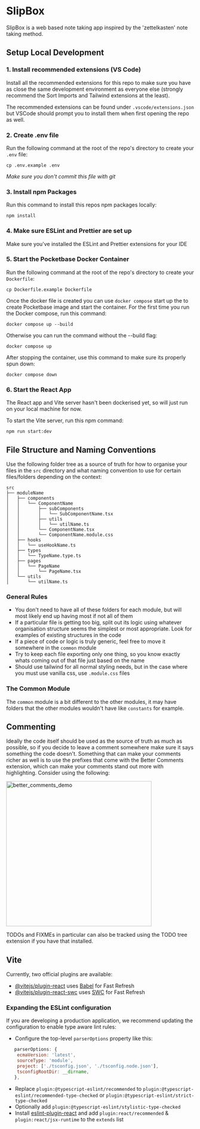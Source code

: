 # SlipBox

SlipBox is a web based note taking app inspired by the 'zettelkasten' note taking method.

## Setup Local Development

### 1. Install recommended extensions (VS Code)

Install all the recommended extensions for this repo to make sure you have as close the same development environment as everyone else (strongly recommend the Sort Imports and Tailwind extensions at the least).

The recommended extensions can be found under `.vscode/extensions.json` but VSCode should prompt you to install them when first opening the repo as well.

### 2. Create .env file

Run the following command at the root of the repo's directory to create your `.env` file:

```
cp .env.example .env
```

_Make sure you don't commit this file with git_

### 3. Install npm Packages

Run this command to install this repos npm packages locally:

```
npm install
```

### 4. Make sure ESLint and Prettier are set up

Make sure you've installed the ESLint and Prettier extensions for your IDE

### 5. Start the Pocketbase Docker Container

Run the following command at the root of the repo's directory to create your `Dockerfile`:

```
cp Dockerfile.example Dockerfile
```

Once the docker file is created you can use `docker compose` start up the to create Pocketbase image and start the container. For the first time you run the Docker compose, run this command:

```
docker compose up --build
```

Otherwise you can run the command without the --build flag:

```
docker compose up
```

After stopping the container, use this command to make sure its properly spun down:

```
docker compose down
```

### 6. Start the React App

The React app and Vite server hasn't been dockerised yet, so will just run on your local machine for now.

To start the Vite server, run this npm command:

```
npm run start:dev
```

## File Structure and Naming Conventions

Use the following folder tree as a source of truth for how to organise your files in the `src` directory and what naming convention to use for certain files/folders depending on the context:

```
src
├── moduleName
│   ├── components
│   │   └── ComponentName
│   │       ├── subComponents
│   │       │   └── SubComponentName.tsx
│   │       ├── utils
│   │       │   └── utilName.ts
│   │       └── ComponentName.tsx
│   │       └── ComponentName.module.css
│   ├── hooks
│   │   └── useHookName.ts
│   ├── types
│   │   └── TypeName.type.ts
│   ├── pages
│   │   └── PageName
│   │       └── PageName.tsx
│   └── utils
│       └── utilName.ts
```

### General Rules

- You don't need to have all of these folders for each module, but will most likely end up having most if not all of them
- If a particular file is getting too big, split out its logic using whatever organisation structure seems the simplest or most appropriate. Look for examples of existing structures in the code
- If a piece of code or logic is truly generic, feel free to move it somewhere in the `common` module
- Try to keep each file exporting only one thing, so you know exactly whats coming out of that file just based on the name
- Should use tailwind for all normal styling needs, but in the case where you must use vanilla css, use `.module.css` files

### The Common Module

The `common` module is a bit different to the other modules, it may have folders that the other modules wouldn't have like `constants` for example.

## Commenting

Ideally the code itself should be used as the source of truth as much as possible, so if you decide to leave a comment somewhere make sure it says something the code doesn't. Something that can make your comments richer as well is to use the prefixes that come with the Better Comments extension, which can make your comments stand out more with highlighting. Consider using the following:

<img width="389" alt="better_comments_demo" src="https://github.com/wilgru/slipbox-react-app/assets/40753609/2595ddfe-bd86-4a07-bbbf-ed9a837efc6a"><br>

TODOs and FIXMEs in particular can also be tracked using the TODO tree extension if you have that installed.

## Vite

Currently, two official plugins are available:

- [@vitejs/plugin-react](https://github.com/vitejs/vite-plugin-react/blob/main/packages/plugin-react/README.md) uses [Babel](https://babeljs.io/) for Fast Refresh
- [@vitejs/plugin-react-swc](https://github.com/vitejs/vite-plugin-react-swc) uses [SWC](https://swc.rs/) for Fast Refresh

### Expanding the ESLint configuration

If you are developing a production application, we recommend updating the configuration to enable type aware lint rules:

- Configure the top-level `parserOptions` property like this:

```js
   parserOptions: {
    ecmaVersion: 'latest',
    sourceType: 'module',
    project: ['./tsconfig.json', './tsconfig.node.json'],
    tsconfigRootDir: __dirname,
   },
```

- Replace `plugin:@typescript-eslint/recommended` to `plugin:@typescript-eslint/recommended-type-checked` or `plugin:@typescript-eslint/strict-type-checked`
- Optionally add `plugin:@typescript-eslint/stylistic-type-checked`
- Install [eslint-plugin-react](https://github.com/jsx-eslint/eslint-plugin-react) and add `plugin:react/recommended` & `plugin:react/jsx-runtime` to the `extends` list
